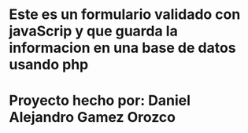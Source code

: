 # Este es un formulario validado con javaScrip y que guarda la informacion en una base de datos usando php
# Proyecto hecho por: Daniel Alejandro Gamez Orozco

